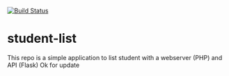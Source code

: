 [![Build Status](http://ec2-107-20-96-2.compute-1.amazonaws.com/buildStatus/icon?job=student-list-jenkinsci)](http://ec2-107-20-96-2.compute-1.amazonaws.com/job/student-list-jenkinsci/)

# student-list 
This repo is a simple application to list student with a webserver (PHP) and API (Flask)
Ok for update
